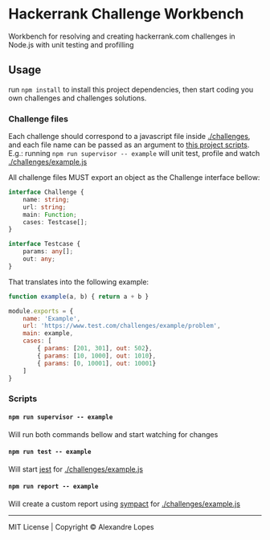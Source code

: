 # Hackerrank Challenge Workbench

Workbench for resolving and creating hackerrank.com challenges in
Node.js with unit testing and profilling

## Usage
run ```npm install``` to install this project dependencies, then start coding
you own challenges and challenges solutions.

### Challenge files
Each challenge should correspond to a javascript file inside
[./challenges](./challenges), and each file name can be passed as an argument to
[this project scripts](###scripts).
E.g.: running ```npm run supervisor -- example``` will
unit test, profile and watch [./challenges/example.js](./challenges/example.js)

All challenge files MUST export an object as the Challenge interface
bellow:

```typescript
interface Challenge {
    name: string;
    url: string;
    main: Function;
    cases: Testcase[];
}

interface Testcase {
    params: any[];
    out: any;
}
```

That translates into the following example:
```javascript
function example(a, b) { return a + b }

module.exports = {
    name: 'Example',
    url: 'https://www.test.com/challenges/example/problem',
    main: example,
    cases: [
        { params: [201, 301], out: 502},
        { params: [10, 1000], out: 1010},
        { params: [0, 10001], out: 10001}
    ]
}
```

### Scripts

#### ```npm run supervisor -- example```
Will run both commands bellow and start watching for changes

#### ```npm run test -- example```
Will start [jest](https://facebook.github.io/jest/) for
[./challenges/example.js](./challenges/example.js)

#### ```npm run report -- example```
Will create a custom report using [sympact](https://github.com/simonepri/sympact) for
[./challenges/example.js](./challenges/example.js)


---
MIT License | Copyright © Alexandre Lopes